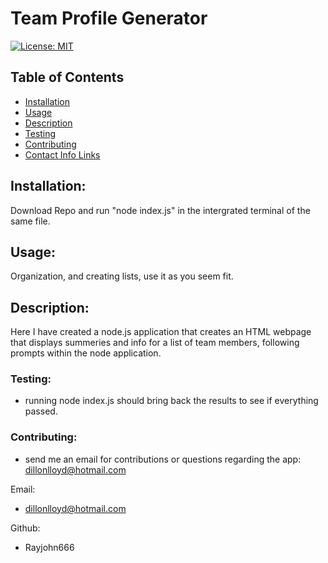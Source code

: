 # Team Profile Generator

  [![License: MIT](https://img.shields.io/badge/License-MIT-yellow.svg)](https://opensource.org/licenses/MIT)


  ## Table of Contents 
  - [Installation](#installation)
  - [Usage](#usage)
  - [Description](#description)
  - [Testing](#testing)
  - [Contributing](#contributing)
  - [Contact Info Links](#Contact-Info-Links)


## Installation:

Download Repo and run "node index.js" in the intergrated terminal of the same file.


## Usage:

Organization, and creating lists, use it as you seem fit.


## Description:

 Here I have created a node.js application that creates an HTML webpage that displays summeries and info for a list of team members, following prompts within the node application.




### Testing:

* running node index.js should bring back the results to see if everything passed.


### Contributing:

* send me an email for contributions or questions regarding the app: dillonlloyd@hotmail.com

Email: 

* dillonlloyd@hotmail.com

Github: 

* Rayjohn666

